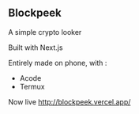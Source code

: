 ## Blockpeek

A simple crypto looker

Built with Next.js

Entirely made on phone, with :
- Acode
- Termux

Now live
http://blockpeek.vercel.app/
